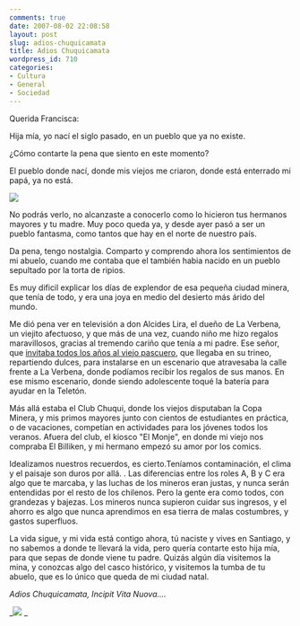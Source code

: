 ```yaml
---
comments: true
date: 2007-08-02 22:08:58
layout: post
slug: adios-chuquicamata
title: Adios Chuquicamata
wordpress_id: 710
categories:
- Cultura
- General
- Sociedad
---
```


Querida Francisca:

Hija mía, yo nací el siglo pasado, en un pueblo que ya no existe.

¿Cómo contarte la pena que siento en este momento?

El pueblo donde nací, donde mis viejos me criaron, donde está enterrado mi papá, ya no está.

[![](http://www.lnds.net/blog/wp-content/uploads/2010/08/chuquicamata-300x218.jpg)](http://www.lnds.net/blog/wp-content/uploads/2010/08/chuquicamata.jpg)

No podrás verlo, no alcanzaste a conocerlo como lo hicieron tus hermanos mayores y tu madre. Muy poco queda ya, y desde ayer pasó a ser un pueblo fantasma, como tantos que hay en el norte de nuestro país.

Da pena, tengo nostalgia. Comparto y comprendo ahora los sentimientos de mi abuelo, cuando me contaba que el también habia nacido en un pueblo sepultado por la torta de ripios.

Es muy dificil explicar los días de explendor de esa pequeña ciudad minera, que tenía de todo, y era una joya en medio del desierto más árido del mundo.

Me dió pena ver en televisión a don Alcides Lira, el dueño de La Verbena, un viejito afectuoso, y que más de una vez, cuando niño me hizo regalos maravillosos, gracias al tremendo cariño que tenía a mi padre.
Ese señor, que [invitaba todos los años al viejo pascuero](http://www.angelfire.com/me3/ebellonorte/navidad/index.album/la-verbena?i=1), que llegaba en su trineo, repartiendo dulces, para instalarse en un escenario que atravesaba la calle frente a La Verbena, donde podíamos recibir los regalos de sus manos.
En ese mismo escenario, donde siendo adolescente toqué la batería para ayudar en la Teletón.

Más allá estaba el Club Chuqui, donde los viejos disputaban la Copa Minera, y mis primos mayores junto con cientos de estudiantes en práctica, o de vacaciones, competían en actividades para los jóvenes todos los veranos. Afuera del club, el kiosco "El Monje", en donde mi viejo nos compraba El Billiken, y mi hermano empezó su amor por los comics.

Idealizamos nuestros recuerdos, es cierto.Teníamos contaminación, el clima y el paisaje son duros por allá. . Las diferencias entre los roles A, B y C era algo que te marcaba, y las luchas de los mineros eran justas, y nunca serán entendidas por el resto de los chilenos. Pero la gente era como todos, con grandezas y bajezas. Los mineros nunca supieron cuidar sus ingresos, y el ahorro es algo que nunca aprendimos en esa tierra de malas costumbres, y gastos superfluos.

La vida sigue, y mi vida está contigo ahora, tú naciste y vives en Santiago, y no sabemos a donde te llevará la vida, pero quería contarte esto hija mía, para que sepas de donde viene tu padre. Quizás algún día visitemos la mina, y conozcas algo del casco histórico, y visitemos la tumba de tu abuelo, que es lo único que queda de mi ciudad natal.

_Adios Chuquicamata, Incipit Vita Nuova...._

_[![](http://www.lnds.net/blog/wp-content/uploads/2010/08/chuquicristo.jpg)](http://www.lnds.net/blog/wp-content/uploads/2010/08/chuquicristo.jpg)
_
